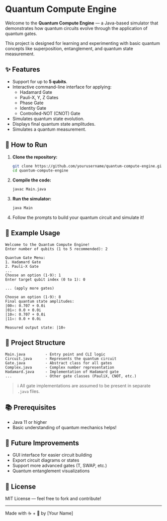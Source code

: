 # Quantum Compute Engine

Welcome to the **Quantum Compute Engine** — a Java-based simulator that demonstrates how quantum circuits evolve through the application of quantum gates.

This project is designed for learning and experimenting with basic quantum concepts like superposition, entanglement, and quantum state measurement.

## ✨ Features

- Support for up to **5 qubits**.
- Interactive command-line interface for applying:
  - Hadamard Gate
  - Pauli-X, Y, Z Gates
  - Phase Gate
  - Identity Gate
  - Controlled-NOT (CNOT) Gate
- Simulates quantum state evolution.
- Displays final quantum state amplitudes.
- Simulates a quantum measurement.

## 🚀 How to Run

1. **Clone the repository:**

   ```bash
   git clone https://github.com/yourusername/quantum-compute-engine.git
   cd quantum-compute-engine
   ```

2. **Compile the code:**

   ```bash
   javac Main.java
   ```

3. **Run the simulator:**

   ```bash
   java Main
   ```

4. Follow the prompts to build your quantum circuit and simulate it!

## 🧠 Example Usage

```
Welcome to the Quantum Compute Engine!
Enter number of qubits (1 to 5 recommended): 2

Quantum Gate Menu:
1. Hadamard Gate
2. Pauli-X Gate
...
Choose an option (1-9): 1
Enter target qubit index (0 to 1): 0

... (apply more gates)

Choose an option (1-9): 8
Final quantum state amplitudes:
|00⟡: 0.707 + 0.0i
|01⟡: 0.0 + 0.0i
|10⟡: 0.707 + 0.0i
|11⟡: 0.0 + 0.0i

Measured output state: |10⟡
```

## 🧱 Project Structure

```
Main.java         - Entry point and CLI logic
Circuit.java      - Represents the quantum circuit
Gate.java         - Abstract class for all gates
Complex.java      - Complex number representation
Hadamard.java     - Implementation of Hadamard gate
...               - Other gate classes (PauliX, CNOT, etc.)
```

> ℹ️ All gate implementations are assumed to be present in separate `.java` files.

## 📚 Prerequisites

- Java 11 or higher
- Basic understanding of quantum mechanics helps!

## 🔧 Future Improvements

- GUI interface for easier circuit building
- Export circuit diagrams or states
- Support more advanced gates (T, SWAP, etc.)
- Quantum entanglement visualizations

## 📝 License

MIT License — feel free to fork and contribute!

---

Made with ☕ + 🧠 by [Your Name]

